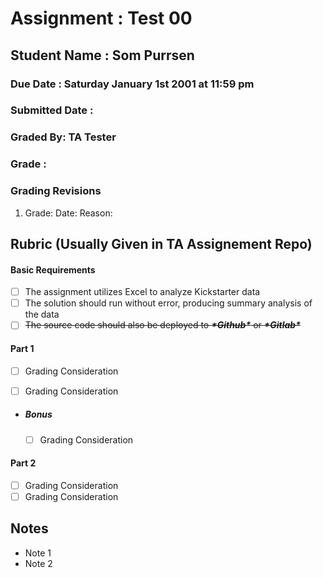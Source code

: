 # Assignment :  Test 00

## Student Name : Som Purrsen

### Due Date :  Saturday January 1st 2001 at 11:59 pm

### Submitted Date : <submit>

### Graded By: TA Tester

### Grade : <grade>

### Grading Revisions

1. Grade:<newGrade> Date: <date> Reason: <reason>

## Rubric (Usually Given in TA Assignement Repo)

#### Basic Requirements

- [ ] The assignment utilizes Excel to analyze Kickstarter data
- [ ] The solution should run without error, producing summary analysis of the data
- [ ] ~~The source code should also be deployed to ***\*Github\**** or ***\*Gitlab\****~~

#### Part 1

- [ ] Grading Consideration

- [ ] Grading Consideration

- ##### Bonus

  - [ ] Grading Consideration

#### Part 2

- [ ] Grading Consideration
- [ ] Grading Consideration

## Notes

- Note 1
- Note 2

